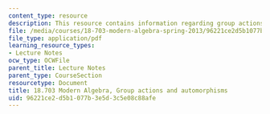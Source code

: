 ```yaml
---
content_type: resource
description: This resource contains information regarding group actions and automorphisms.
file: /media/courses/18-703-modern-algebra-spring-2013/96221ce2d5b1077b3e5d3c5e08c88afe_MIT18_703S13_pra_l_23.pdf
file_type: application/pdf
learning_resource_types:
- Lecture Notes
ocw_type: OCWFile
parent_title: Lecture Notes
parent_type: CourseSection
resourcetype: Document
title: 18.703 Modern Algebra, Group actions and automorphisms
uid: 96221ce2-d5b1-077b-3e5d-3c5e08c88afe
---
```

